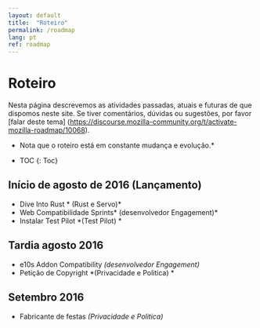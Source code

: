 ```yaml
---
layout: default
title:  "Roteiro"
permalink: /roadmap
lang: pt
ref: roadmap
---
```


# Roteiro

Nesta página descrevemos as atividades passadas, atuais e futuras de que dispomos neste site. Se tiver comentários, dúvidas ou sugestões, por favor [falar deste tema] (https://discourse.mozilla-community.org/t/activate-mozilla-roadmap/10068).

* Nota que o roteiro está em constante mudança e evolução.*

* TOC
{: Toc}

## Início de agosto de 2016 (Lançamento)

* Dive Into Rust * (Rust e Servo)*
* Web Compatibilidade Sprints* (desenvolvedor Engagement)*
* Instalar Test Pilot *(Test Pilot) *

## Tardia agosto 2016

* e10s Addon Compatibility *(desenvolvedor Engagement)*
* Petição de Copyright *(Privacidade e Politica) *

## Setembro 2016

* Fabricante de festas *(Privacidade e Politica)*
